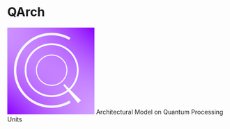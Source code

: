 # QArch
<img src="https://github.com/QArchs/QArch/raw/main/main-logo.png" height="200">
Architectural Model on Quantum Processing Units
